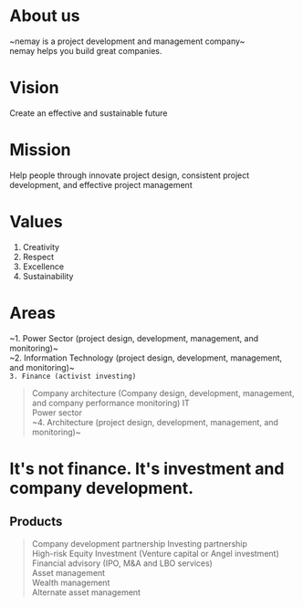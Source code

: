 # About us
~nemay is a project development and management company~ <br>
nemay helps you build great companies.
# Vision
Create an effective and sustainable future
# Mission
Help people through innovate project design, consistent project development, and effective project management
# Values
1. Creativity
2. Respect
3. Excellence
4. Sustainability
# Areas
~1. Power Sector (project design, development, management, and monitoring)~ <br>
~2. Information Technology (project design, development, management, and monitoring)~ <br>
`3. Finance (activist investing)` <br>
> Company architecture (Company design, development, management, and company performance monitoring)
> IT <br>
> Power sector <br>
~4. Architecture (project design, development, management, and monitoring)~ <br>
# It's not finance. It's investment and company development.
## Products
> Company development partnership
Investing partnership <br>
High-risk Equity Investment (Venture capital or Angel investment) <br>
Financial advisory (IPO, M&A and LBO services) <br>
Asset management <br>
Wealth management <br>
Alternate asset management <br>
